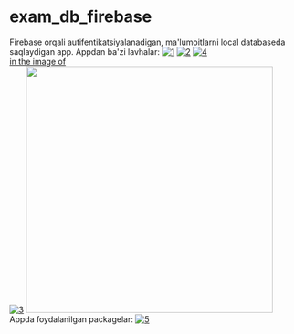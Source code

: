 # exam_db_firebase

Firebase orqali autifentikatsiyalanadigan, ma'lumoitlarni local databaseda saqlaydigan app.
Appdan ba'zi lavhalar:
<a href="https://ibb.co/ZS6YDgy"><img src="https://i.ibb.co/tzMxr2y/1.jpg" alt="1" border="0"></a>
<a href="https://ibb.co/hdXYfGb"><img src="https://i.ibb.co/pKWhyHc/2.jpg" alt="2" border="0"></a>
<a href="https://ibb.co/GcwfsXy"><img src="https://i.ibb.co/nz2q3T9/4.jpg" alt="4" border="0"></a><br /><a target='_blank' href='https://imgbb.com/'>in the image of</a><br />
<a href="https://ibb.co/PcMc6Cr"><img src="https://i.ibb.co/sKCKV3g/3.jpg" alt="3" border="0"></a>
<img class="media__image" data-src="https://i.makeagif.com/media/8-11-2021/Lo67fy.gif" width="auto" height="432" src="https://i.makeagif.com/media/8-11-2021/Lo67fy.gif">
Appda foydalanilgan packagelar:
<a href="https://ibb.co/myb97QB"><img src="https://i.ibb.co/ykd6JLR/5.jpg" alt="5" border="0"></a>
